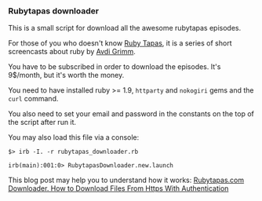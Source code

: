 ### Rubytapas downloader

This is a small script for download all the awesome rubytapas episodes.

For those of you who doesn't know [Ruby Tapas](http://www.rubytapas.com/), it is a series of short
screencasts about ruby by [Avdi Grimm](http://devblog.avdi.org/).

You have to be subscribed in order to download the episodes. It's 9$/month, but it's worth the money.

You need to have installed ruby >= 1.9, `httparty` and `nokogiri` gems and the `curl` command.

You also need to set your email and password in the constants on the top of the script after run it.

You may also load this file via a console:

```test
$> irb -I. -r rubytapas_downloader.rb

irb(main):001:0> RubytapasDownloader.new.launch
```

This blog post may help you to understand how it works: [Rubytapas.com Downloader. How to Download Files From Https With Authentication](http://miguelcamba.com/blog/2013/05/04/rubytapas-dot-com-downloader-how-to-download-files-from-https-with-authentication/)
